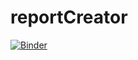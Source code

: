 # reportCreator

[![Binder](https://mybinder.org/badge_logo.svg)](https://mybinder.org/v2/gh/nurweze/reportCreator/main?labpath=main.ipynb)
